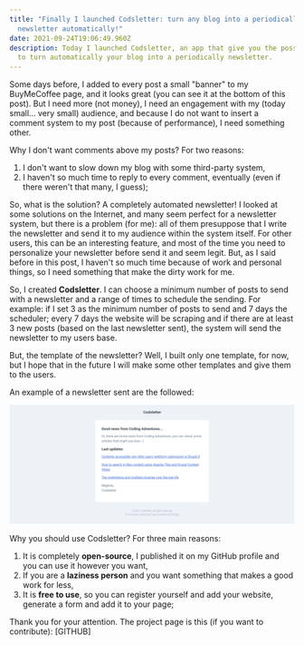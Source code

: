 ```yaml
---
title: "Finally I launched Codsletter: turn any blog into a periodically
  newsletter automatically!"
date: 2021-09-24T19:06:49.960Z
description: Today I launched Codsletter, an app that give you the possibility
  to turn automatically your blog into a periodically newsletter.
---
```

Some days before, I added to every post a small "banner" to my BuyMeCoffee page, and it looks great (you can see it at the bottom of this post). But I need more (not money), I need an engagement with my (today small... very small) audience, and because I do not want to insert a comment system to my post (because of performance), I need something other.

Why I don't want comments above my posts? For two reasons:

1. I don't want to slow down my blog with some third-party system,
2. I haven't so much time to reply to every comment, eventually (even if there weren't that many, I guess);

So, what is the solution? A completely automated newsletter! I looked at some solutions on the Internet, and many seem perfect for a newsletter system, but there is a problem (for me): all of them presuppose that I write the newsletter and send it to my audience within the system itself. For other users, this can be an interesting feature, and most of the time you need to personalize your newsletter before send it and seem legit. But, as I said before in this post, I haven't so much time because of work and personal things, so I need something that make the dirty work for me.

So, I created **Codsletter**. I can choose a minimum number of posts to send with a newsletter and a range of times to schedule the sending. For example: if I set 3 as the minimum number of posts to send and 7 days the scheduler; every 7 days the website will be scraping and if there are at least 3 new posts (based on the last newsletter sent), the system will send the newsletter to my users base.

But, the template of the newsletter? Well, I built only one template, for now, but I hope that in the future I will make some other templates and give them to the users.

An example of a newsletter sent are the followed:

![Example of a newsletter with Codsletter](codsletter_example.png "Example of a newsletter with Codsletter")

Why you should use Codsletter? For three main reasons:

1. It is completely **open-source**, I published it on my GitHub profile and you can use it however you want,
2. If you are a **laziness person** and you want something that makes a good work for less,
3. It is **free to use**, so you can register yourself and add your website, generate a form and add it to your page;

Thank you for your attention. The project page is this (if you want to contribute): \[GITHUB]